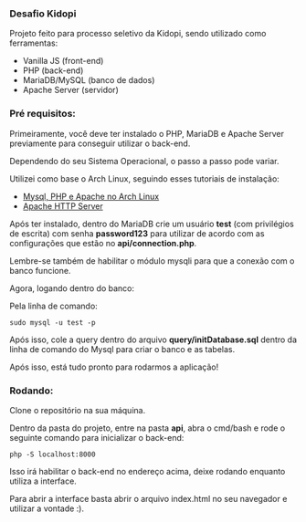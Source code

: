 ### Desafio Kidopi

Projeto feito para processo seletivo da Kidopi, sendo utilizado como ferramentas:

- Vanilla JS (front-end)
- PHP (back-end)
- MariaDB/MySQL (banco de dados)
- Apache Server (servidor)

### Pré requisitos:

Primeiramente, você deve ter instalado o PHP, MariaDB e Apache Server previamente para conseguir utilizar o back-end.

Dependendo do seu Sistema Operacional, o passo a passo pode variar.

Utilizei como base o Arch Linux, seguindo esses tutoriais de instalação: 
- [Mysql, PHP e Apache no Arch Linux](https://www.digitalocean.com/community/tutorials/how-to-install-linux-apache-mysql-php-lamp-stack-on-arch-linux)
- [Apache HTTP Server](https://wiki.archlinux.org/title/Apache_HTTP_Server#PHP)

Após ter instalado, dentro do MariaDB crie um usuário **test** (com privilégios de escrita) com senha **password123** para utilizar de acordo com as configurações que estão no **api/connection.php**.

Lembre-se também de habilitar o módulo mysqli para que a conexão com o banco funcione.

Agora, logando dentro do banco:

Pela linha de comando:

```sudo mysql -u test -p```

Após isso, cole a query dentro do arquivo **query/initDatabase.sql** dentro da linha de comando do Mysql para criar o banco e as tabelas.

Após isso, está tudo pronto para rodarmos a aplicação!

### Rodando:

Clone o repositório na sua máquina.

Dentro da pasta do projeto, entre na pasta **api**, abra o cmd/bash e rode o seguinte comando para inicializar o back-end:

```php -S localhost:8000```

Isso irá habilitar o back-end no endereço acima, deixe rodando enquanto utiliza a interface.

Para abrir a interface basta abrir o arquivo index.html no seu navegador e utilizar a vontade :).